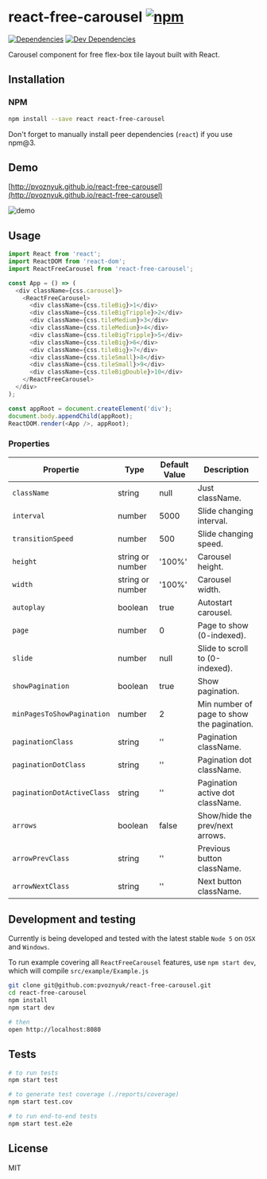 # react-free-carousel [![npm](https://img.shields.io/npm/v/react-free-carousel.svg?style=flat-square)](https://www.npmjs.com/package/react-free-carousel)

[![Dependencies](https://img.shields.io/david/pvoznyuk/react-free-carousel.svg?style=flat-square)](https://david-dm.org/pvoznyuk/react-free-carousel)
[![Dev Dependencies](https://img.shields.io/david/dev/pvoznyuk/react-free-carousel.svg?style=flat-square)](https://david-dm.org/pvoznyuk/react-free-carousel#info=devDependencies)

Carousel component for free flex-box tile layout built with React.

## Installation

### NPM
```sh
npm install --save react react-free-carousel
```

Don't forget to manually install peer dependencies (`react`) if you use npm@3.

## Demo

[http://pvoznyuk.github.io/react-free-carousel](http://pvoznyuk.github.io/react-free-carousel)

<img src="https://github.com/pvoznyuk/react-free-carousel/blob/master/src/example/example.gif?raw=true" alt="demo" />


## Usage
```js
import React from 'react';
import ReactDOM from 'react-dom';
import ReactFreeCarousel from 'react-free-carousel';

const App = () => (
  <div className={css.carousel}>
    <ReactFreeCarousel>
      <div className={css.tileBig}>1</div>
      <div className={css.tileBigTripple}>2</div>
      <div className={css.tileMedium}>3</div>
      <div className={css.tileMedium}>4</div>
      <div className={css.tileBigTripple}>5</div>
      <div className={css.tileBig}>6</div>
      <div className={css.tileBig}>7</div>
      <div className={css.tileSmall}>8</div>
      <div className={css.tileSmall}>9</div>
      <div className={css.tileBigDouble}>10</div>
    </ReactFreeCarousel>
  </div>
);

const appRoot = document.createElement('div');
document.body.appendChild(appRoot);
ReactDOM.render(<App />, appRoot);
```

### Properties

| Propertie                  | Type                | Default Value | Description |
|----------------------------|---------------------|---------------|-------------|
| `className`                | string              | null          | Just className.
| `interval`                 | number              | 5000          | Slide changing interval.
| `transitionSpeed`          | number              | 500           | Slide changing speed.
| `height`                   | string or number    | '100%'        | Carousel height.
| `width`                    | string or number    | '100%'        | Carousel width.
| `autoplay`                 | boolean             | true          | Autostart carousel.
| `page`                     | number              | 0             | Page to show (0-indexed).
| `slide`                    | number              | null          | Slide to scroll to (0-indexed).
| `showPagination`           | boolean             | true          | Show pagination.
| `minPagesToShowPagination` | number              | 2             | Min number of page to show the pagination.
| `paginationClass`          | string              | ''            | Pagination className.
| `paginationDotClass`       | string              | ''            | Pagination dot className.
| `paginationDotActiveClass` | string              | ''            | Pagination active dot className.
| `arrows`                   | boolean             | false         | Show/hide the prev/next arrows.
| `arrowPrevClass`           | string              | ''            | Previous button className.
| `arrowNextClass`           | string              | ''            | Next button className.

## Development and testing

Currently is being developed and tested with the latest stable `Node 5` on `OSX` and `Windows`.

To run example covering all `ReactFreeCarousel` features, use `npm start dev`, which will compile `src/example/Example.js`

```bash
git clone git@github.com:pvoznyuk/react-free-carousel.git
cd react-free-carousel
npm install
npm start dev

# then
open http://localhost:8080
```

## Tests

```bash
# to run tests
npm start test

# to generate test coverage (./reports/coverage)
npm start test.cov

# to run end-to-end tests
npm start test.e2e
```

## License

MIT
